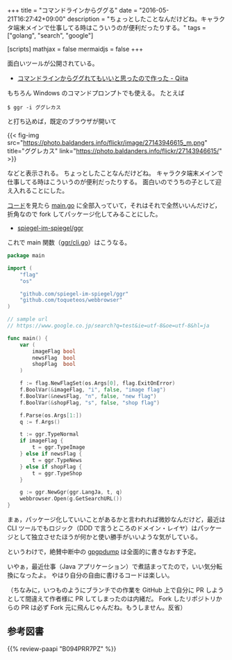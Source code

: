 +++
title = "コマンドラインからググる"
date = "2016-05-21T16:27:42+09:00"
description = "ちょっとしたことなんだけどね。キャラクタ端末メインで仕事してる時はこういうのが便利だったりする。"
tags = ["golang", "search", "google"]

[scripts]
  mathjax = false
  mermaidjs = false
+++

面白いツールが公開されている。

- [コマンドラインからググれてもいいと思ったので作った - Qiita](http://qiita.com/ieee0824/items/13435fc6de5f22cdb2f4)

もちろん Windows のコマンドプロンプトでも使える。
たとえば

```text
$ ggr -i ググレカス
```

と打ち込めば，既定のブラウザが開いて

{{< fig-img src="https://photo.baldanders.info/flickr/image/27143946615_m.png" title="ググレカス" link="https://photo.baldanders.info/flickr/27143946615/" >}}

などと表示される。
ちょっとしたことなんだけどね。
キャラクタ端末メインで仕事してる時はこういうのが便利だったりする。
面白いのでうちの子として迎え入れることにした。

[コード](https://github.com/ieee0824/ggr)を見たら [main.go](https://github.com/ieee0824/ggr/blob/master/main.go) に全部入っていて，それはそれで全然いいんだけど，折角なので fork してパッケージ化してみることにした。

- [spiegel-im-spiegel/ggr](https://github.com/spiegel-im-spiegel/ggr)

これで main 関数（[ggr/cli.go](https://github.com/spiegel-im-spiegel/ggr/blob/master/ggr/cli.go)）はこうなる。

```go
package main

import (
    "flag"
    "os"

    "github.com/spiegel-im-spiegel/ggr"
    "github.com/toqueteos/webbrowser"
)

// sample url
// https://www.google.co.jp/search?q=test&ie=utf-8&oe=utf-8&hl=ja

func main() {
    var (
        imageFlag bool
        newsFlag  bool
        shopFlag  bool
    )

    f := flag.NewFlagSet(os.Args[0], flag.ExitOnError)
    f.BoolVar(&imageFlag, "i", false, "image flag")
    f.BoolVar(&newsFlag, "n", false, "new flag")
    f.BoolVar(&shopFlag, "s", false, "shop flag")

    f.Parse(os.Args[1:])
    q := f.Args()

    t := ggr.TypeNormal
    if imageFlag {
        t = ggr.TypeImage
    } else if newsFlag {
        t = ggr.TypeNews
    } else if shopFlag {
        t = ggr.TypeShop
    }

    g := ggr.NewGgr(ggr.LangJa, t, q)
    webbrowser.Open(g.GetSearchURL())
}
```

まぁ，パッケージ化していいことがあるかと言われれば微妙なんだけど，最近は CLI ツールでもロジック（DDD で言うところのドメイン・レイヤ）はパッケージとして独立させたほうが何かと使い勝手がいいような気がしている。

というわけで，絶賛中断中の [gpgpdump](https://github.com/spiegel-im-spiegel/gpgpdump) は全面的に書きなおす予定。

いやぁ，最近仕事（Java アプリケーション）で煮詰まってたので，いい気分転換になったよ。
やはり自分の自由に書けるコードは楽しい。

（ちなみに，いつものようにブランチでの作業を GitHub 上で自分に PR しようとして間違えて作者様に PR してしまったのは内緒だ。 Fork したリポジトリからの PR は必ず Fork 元に飛んじゃんだね。もうしません。反省）

## 参考図書

{{% review-paapi "B094PRR7PZ" %}} <!-- プログラミング言語Go -->

